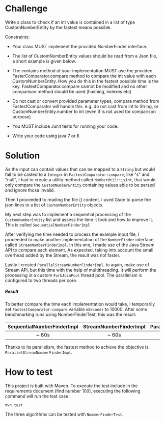 # Challenge

Write a class to check if an int value is contained in a list of type CustomNumberEntity by the fastest means possible.

Constraints:
- Your class MUST implement the provided NumberFinder interface.

- The list of CustomNumberEntity values should be read from a Json file, a short example is given below.

- The contains method of your implementation MUST use the provided FasterComparator.compare method to compare the int value with each CustomNumberEntity. How you do this in the fastest possible time is the key. FastestComparator.compare cannot be modified and no other comparison method should be used (hashing, indexes etc)

- Do not cast or convert provided parameter types, compare method from FastestComparator will handle this. e.g. do not cast from int to String, or CustomNumberEntity.number to int (even if is not used for comparison purpose)

- You MUST include Junit tests for running your code.
- Write your code using java 7 or 8

# Solution

As the input can contain values that can be mapped to a `String` but would fail to be  casted to a `Integer` in `FastestComparator:compare`, like "s" and "null", I had to create a utility method called `NumberUtil::isInt`, that would only compare the `CustomNumberEntity` containing values able to be parsed and ignore those invalid.

Then I proceeded to reading the file () content. I used Gson to parse the json lines to a list of `CustomNumberEntity` objects.  

My next step was to implement a sequential processing of the `CustomNumberEntity` list  and assess the time it took and how to improve it. This is called `SequentialNumberFinderImpl`

After verifying the time needed to process the example input file, I proceeded to make another implementation of the `NumberFinder` interface, called `StreamNumberFinderImpl`. In this one, I made use of the Java Stream API to compare each element. As expected, taking into account the small overhead added by the Stream, the result was not faster.

Lastly I created `ParallelStreamNumberFinderImpl`, to again, make use of Stream API, but this time with the help of multithreading. It will perform the processing in a custom `ForkJoinPool` thread pool. The parallelism is configured to two threads per core.

  
##### Result

To better compare the time each implementation would take, I temporarily set `FastestComparator:compare` variable `mSeconds` to 10000. After some benchmarking runs using NumberFinderTest, this was the result:

| SequentialNumberFinderImpl | StreamNumberFinderImpl | ParallelStreamNumberFinderImpl |
| :------------------------: | :--------------------: | :----------------------------: |
| ~ 60s | ~ 60s | ~ 10s |


Thanks to its parallelism, the fastest method to achieve the objective is `ParallelStreamNumberFinderImpl`.

# How to test

This project is built with Maven. To execute the test include in the requirements document (find number 100), executing the following command will run the test case:

`mvn test`  

The three algorithms can be tested with `NumberFinderTest`.

 